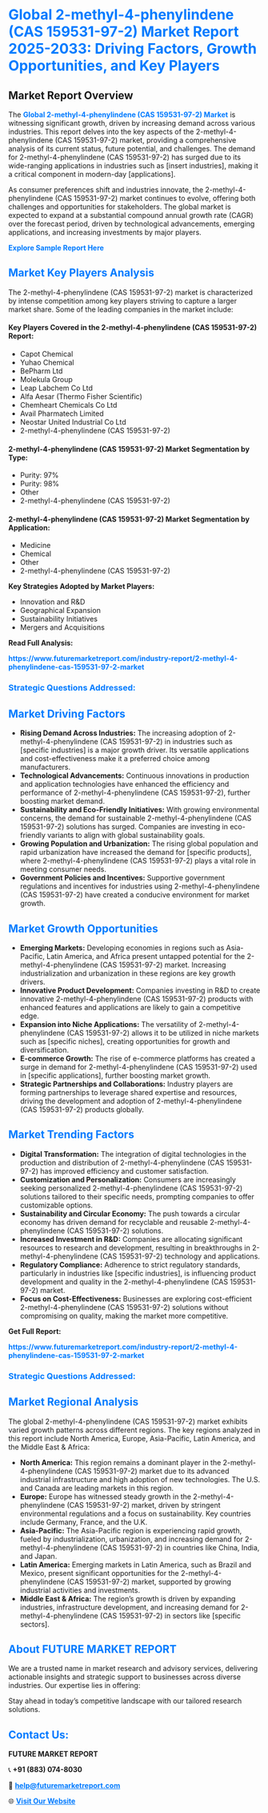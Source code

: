 <h1 style="color: #007BFF;">Global 2-methyl-4-phenylindene (CAS 159531-97-2) Market Report 2025-2033: Driving Factors, Growth Opportunities, and Key Players</h1>

<section id="overview">
<h2>Market Report Overview</h2>
<p>The <a href="https://www.futuremarketreport.com/industry-report/2-methyl-4-phenylindene-cas-159531-97-2-market" style="color: #007BFF; text-decoration: none;"><strong>Global 2-methyl-4-phenylindene (CAS 159531-97-2) Market</strong></a> is witnessing significant growth, driven by increasing demand across various industries. This report delves into the key aspects of the 2-methyl-4-phenylindene (CAS 159531-97-2) market, providing a comprehensive analysis of its current status, future potential, and challenges. The demand for 2-methyl-4-phenylindene (CAS 159531-97-2) has surged due to its wide-ranging applications in industries such as [insert industries], making it a critical component in modern-day [applications].</p>
<p>As consumer preferences shift and industries innovate, the 2-methyl-4-phenylindene (CAS 159531-97-2) market continues to evolve, offering both challenges and opportunities for stakeholders. The global market is expected to expand at a substantial compound annual growth rate (CAGR) over the forecast period, driven by technological advancements, emerging applications, and increasing investments by major players.</p>
</section>

<section id="overview">
<p><a href="https://www.futuremarketreport.com/request-sample/reportId=100195" style="color: #007BFF; text-decoration: none;"><strong>Explore Sample Report Here</strong></a></p>
</section>

<section id="key-players">
<h2 style="color: #007BFF;">Market Key Players Analysis</h2>
<p>The 2-methyl-4-phenylindene (CAS 159531-97-2) market is characterized by intense competition among key players striving to capture a larger market share. Some of the leading companies in the market include:</p>
<h4>Key Players Covered in the 2-methyl-4-phenylindene (CAS 159531-97-2) Report:</h4>
<ul><li>Capot Chemical</li><li>Yuhao Chemical</li><li>BePharm Ltd</li><li>Molekula Group</li><li>Leap Labchem Co Ltd</li><li>Alfa Aesar (Thermo Fisher Scientific)</li><li>Chemheart Chemicals Co Ltd</li><li>Avail Pharmatech Limited</li><li>Neostar United Industrial Co Ltd</li><li>2-methyl-4-phenylindene (CAS 159531-97-2)</li></ul>
<h4>2-methyl-4-phenylindene (CAS 159531-97-2) Market Segmentation by Type:</h4>
<ul><li>Purity: 97%</li><li>Purity: 98%</li><li>Other</li><li>2-methyl-4-phenylindene (CAS 159531-97-2)</li></ul>

<h4>2-methyl-4-phenylindene (CAS 159531-97-2) Market Segmentation by Application:</h4>
<ul><li>Medicine</li><li>Chemical</li><li>Other</li><li>2-methyl-4-phenylindene (CAS 159531-97-2)</li></ul>
<p><strong>Key Strategies Adopted by Market Players:</strong></p>
<ul>
<li>Innovation and R&D</li>
<li>Geographical Expansion</li>
<li>Sustainability Initiatives</li>
<li>Mergers and Acquisitions</li>
</ul>
</section>

<section>
<p><strong>Read Full Analysis: </strong></p><a href="https://www.futuremarketreport.com/industry-report/2-methyl-4-phenylindene-cas-159531-97-2-market" style="color: #007BFF; text-decoration: none;"><strong>https://www.futuremarketreport.com/industry-report/2-methyl-4-phenylindene-cas-159531-97-2-market</strong></a>
<h3 style="color: #007BFF;">Strategic Questions Addressed:</h3>
</section>

<section id="driving-factors">
<h2 style="color: #007BFF;">Market Driving Factors</h2>
<ul>
<li><strong>Rising Demand Across Industries:</strong> The increasing adoption of 2-methyl-4-phenylindene (CAS 159531-97-2) in industries such as [specific industries] is a major growth driver. Its versatile applications and cost-effectiveness make it a preferred choice among manufacturers.</li>
<li><strong>Technological Advancements:</strong> Continuous innovations in production and application technologies have enhanced the efficiency and performance of 2-methyl-4-phenylindene (CAS 159531-97-2), further boosting market demand.</li>
<li><strong>Sustainability and Eco-Friendly Initiatives:</strong> With growing environmental concerns, the demand for sustainable 2-methyl-4-phenylindene (CAS 159531-97-2) solutions has surged. Companies are investing in eco-friendly variants to align with global sustainability goals.</li>
<li><strong>Growing Population and Urbanization:</strong> The rising global population and rapid urbanization have increased the demand for [specific products], where 2-methyl-4-phenylindene (CAS 159531-97-2) plays a vital role in meeting consumer needs.</li>
<li><strong>Government Policies and Incentives:</strong> Supportive government regulations and incentives for industries using 2-methyl-4-phenylindene (CAS 159531-97-2) have created a conducive environment for market growth.</li>
</ul>
</section>

<section id="growth-opportunities">
<h2 style="color: #007BFF;">Market Growth Opportunities</h2>
<ul>
<li><strong>Emerging Markets:</strong> Developing economies in regions such as Asia-Pacific, Latin America, and Africa present untapped potential for the 2-methyl-4-phenylindene (CAS 159531-97-2) market. Increasing industrialization and urbanization in these regions are key growth drivers.</li>
<li><strong>Innovative Product Development:</strong> Companies investing in R&D to create innovative 2-methyl-4-phenylindene (CAS 159531-97-2) products with enhanced features and applications are likely to gain a competitive edge.</li>
<li><strong>Expansion into Niche Applications:</strong> The versatility of 2-methyl-4-phenylindene (CAS 159531-97-2) allows it to be utilized in niche markets such as [specific niches], creating opportunities for growth and diversification.</li>
<li><strong>E-commerce Growth:</strong> The rise of e-commerce platforms has created a surge in demand for 2-methyl-4-phenylindene (CAS 159531-97-2) used in [specific applications], further boosting market growth.</li>
<li><strong>Strategic Partnerships and Collaborations:</strong> Industry players are forming partnerships to leverage shared expertise and resources, driving the development and adoption of 2-methyl-4-phenylindene (CAS 159531-97-2) products globally.</li>
</ul>
</section>

<section id="trending-factors">
<h2 style="color: #007BFF;">Market Trending Factors</h2>
<ul>
<li><strong>Digital Transformation:</strong> The integration of digital technologies in the production and distribution of 2-methyl-4-phenylindene (CAS 159531-97-2) has improved efficiency and customer satisfaction.</li>
<li><strong>Customization and Personalization:</strong> Consumers are increasingly seeking personalized 2-methyl-4-phenylindene (CAS 159531-97-2) solutions tailored to their specific needs, prompting companies to offer customizable options.</li>
<li><strong>Sustainability and Circular Economy:</strong> The push towards a circular economy has driven demand for recyclable and reusable 2-methyl-4-phenylindene (CAS 159531-97-2) solutions.</li>
<li><strong>Increased Investment in R&D:</strong> Companies are allocating significant resources to research and development, resulting in breakthroughs in 2-methyl-4-phenylindene (CAS 159531-97-2) technology and applications.</li>
<li><strong>Regulatory Compliance:</strong> Adherence to strict regulatory standards, particularly in industries like [specific industries], is influencing product development and quality in the 2-methyl-4-phenylindene (CAS 159531-97-2) market.</li>
<li><strong>Focus on Cost-Effectiveness:</strong> Businesses are exploring cost-efficient 2-methyl-4-phenylindene (CAS 159531-97-2) solutions without compromising on quality, making the market more competitive.</li>
</ul>
</section>

<section>
<p><strong>Get Full Report: </strong></p><a href="https://www.futuremarketreport.com/industry-report/2-methyl-4-phenylindene-cas-159531-97-2-market" style="color: #007BFF; text-decoration: none;"><strong>https://www.futuremarketreport.com/industry-report/2-methyl-4-phenylindene-cas-159531-97-2-market</strong></a>
<h3 style="color: #007BFF;">Strategic Questions Addressed:</h3>
</section>


<section id="regional-analysis">
<h2 style="color: #007BFF;">Market Regional Analysis</h2>
<p>The global 2-methyl-4-phenylindene (CAS 159531-97-2) market exhibits varied growth patterns across different regions. The key regions analyzed in this report include North America, Europe, Asia-Pacific, Latin America, and the Middle East & Africa:</p>
<ul>
<li><strong>North America:</strong> This region remains a dominant player in the 2-methyl-4-phenylindene (CAS 159531-97-2) market due to its advanced industrial infrastructure and high adoption of new technologies. The U.S. and Canada are leading markets in this region.</li>
<li><strong>Europe:</strong> Europe has witnessed steady growth in the 2-methyl-4-phenylindene (CAS 159531-97-2) market, driven by stringent environmental regulations and a focus on sustainability. Key countries include Germany, France, and the U.K.</li>
<li><strong>Asia-Pacific:</strong> The Asia-Pacific region is experiencing rapid growth, fueled by industrialization, urbanization, and increasing demand for 2-methyl-4-phenylindene (CAS 159531-97-2) in countries like China, India, and Japan.</li>
<li><strong>Latin America:</strong> Emerging markets in Latin America, such as Brazil and Mexico, present significant opportunities for the 2-methyl-4-phenylindene (CAS 159531-97-2) market, supported by growing industrial activities and investments.</li>
<li><strong>Middle East & Africa:</strong> The region’s growth is driven by expanding industries, infrastructure development, and increasing demand for 2-methyl-4-phenylindene (CAS 159531-97-2) in sectors like [specific sectors].</li>
</ul>
</section>

<footer>
<h2 style="color: #007BFF;">About FUTURE MARKET REPORT</h2>
<p>We are a trusted name in market research and advisory services, delivering actionable insights and strategic support to businesses across diverse industries. Our expertise lies in offering:</p>

<p>Stay ahead in today’s competitive landscape with our tailored research solutions.</p>

<h2 style="color: #007BFF;">Contact Us:</h2>
<p><strong>FUTURE MARKET REPORT</strong></p>
<p>📞 <strong>+91 (883) 074-8030</strong></p>
<p>📧 <strong><a href="mailto:help@futuremarketreport.com" style="color: #007BFF;">help@futuremarketreport.com</a></strong></p>
<p>🌐 <strong><a href="https://www.futuremarketreport.com/" style="color: #007BFF;">Visit Our Website</a></strong></p>
</footer>